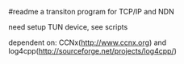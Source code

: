 #readme
a transiton program for TCP/IP and NDN

need setup TUN device, see scripts

dependent on: 
  CCNx(http://www.ccnx.org) 
and 
  log4cpp(http://sourceforge.net/projects/log4cpp/)
